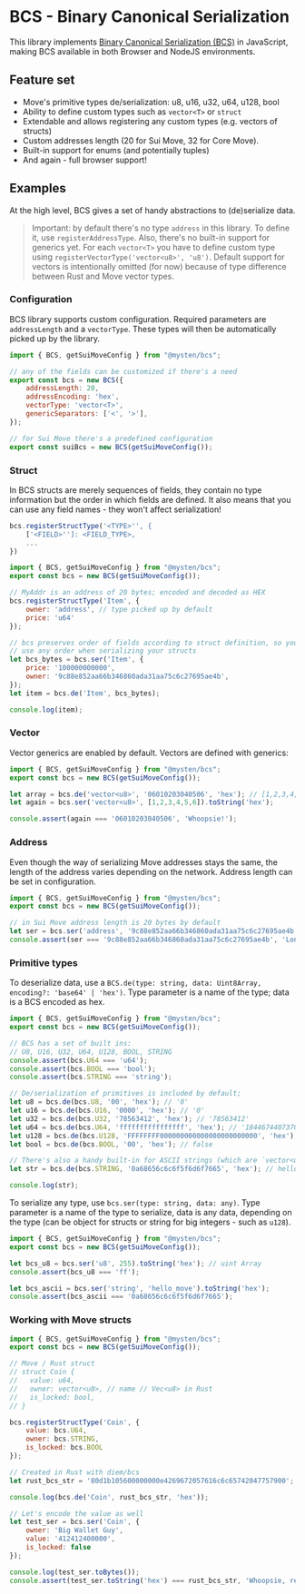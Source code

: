 # BCS - Binary Canonical Serialization

This library implements [Binary Canonical Serialization (BCS)](https://github.com/diem/bcs) in JavaScript, making BCS available in both Browser and NodeJS environments.

## Feature set

- Move's primitive types de/serialization: u8, u16, u32, u64, u128, bool
- Ability to define custom types such as `vector<T>` or `struct`
- Extendable and allows registering any custom types (e.g. vectors of structs)
- Custom addresses length (20 for Sui Move, 32 for Core Move).
- Built-in support for enums (and potentially tuples)
- And again - full browser support!

## Examples

At the high level, BCS gives a set of handy abstractions to (de)serialize data.

> Important: by default there's no type `address` in this library. To define it, use `registerAddressType`.
> Also, there's no built-in support for generics yet. For each `vector<T>` you have to define custom type
> using `registerVectorType('vector<u8>', 'u8')`. Default support for vectors is intentionally omitted (for now)
> because of type difference between Rust and Move vector types.

### Configuration

BCS library supports custom configuration. Required parameters are `addressLength` and
a `vectorType`. These types will then be automatically picked up by the library.

```js
import { BCS, getSuiMoveConfig } from "@mysten/bcs";

// any of the fields can be customized if there's a need
export const bcs = new BCS({
    addressLength: 20,
    addressEncoding: 'hex',
    vectorType: 'vector<T>',
    genericSeparators: ['<', '>'],
});

// for Sui Move there's a predefined configuration
export const suiBcs = new BCS(getSuiMoveConfig());
```

### Struct

In BCS structs are merely sequences of fields, they contain no type information but the order in
which fields are defined. It also means that you can use any field names - they won't affect serialization!
```js
bcs.registerStructType('<TYPE>'', {
    ['<FIELD>'']: <FIELD_TYPE>,
    ...
})
```

```js
import { BCS, getSuiMoveConfig } from "@mysten/bcs";
export const bcs = new BCS(getSuiMoveConfig());

// MyAddr is an address of 20 bytes; encoded and decoded as HEX
bcs.registerStructType('Item', {
    owner: 'address', // type picked up by default
    price: 'u64'
});

// bcs preserves order of fields according to struct definition, so you're free to
// use any order when serializing your structs
let bcs_bytes = bcs.ser('Item', {
    price: '100000000000',
    owner: '9c88e852aa66b346860ada31aa75c6c27695ae4b',
});
let item = bcs.de('Item', bcs_bytes);

console.log(item);
```

### Vector

Vector generics are enabled by default. Vectors are defined with generics:

```js
import { BCS, getSuiMoveConfig } from "@mysten/bcs";
export const bcs = new BCS(getSuiMoveConfig());

let array = bcs.de('vector<u8>', '06010203040506', 'hex'); // [1,2,3,4,5,6];
let again = bcs.ser('vector<u8>', [1,2,3,4,5,6]).toString('hex');

console.assert(again === '06010203040506', 'Whoopsie!');
```

### Address

Even though the way of serializing Move addresses stays the same, the length of the address varies depending on the network. Address length can be set in configuration.

```js
import { BCS, getSuiMoveConfig } from "@mysten/bcs";
export const bcs = new BCS(getSuiMoveConfig());

// in Sui Move address length is 20 bytes by default
let ser = bcs.ser('address', '9c88e852aa66b346860ada31aa75c6c27695ae4b').toString('hex');
console.assert(ser === '9c88e852aa66b346860ada31aa75c6c27695ae4b', 'Long address mismatch');
```

### Primitive types

To deserialize data, use a `BCS.de(type: string, data: Uint8Array, encoding?: 'base64' | 'hex')`. Type parameter is a name of the type; data is a BCS encoded as hex.

```js
import { BCS, getSuiMoveConfig } from "@mysten/bcs";
export const bcs = new BCS(getSuiMoveConfig());

// BCS has a set of built ins:
// U8, U16, U32, U64, U128, BOOL, STRING
console.assert(bcs.U64 === 'u64');
console.assert(bcs.BOOL === 'bool');
console.assert(bcs.STRING === 'string');

// De/serialization of primitives is included by default;
let u8 = bcs.de(bcs.U8, '00', 'hex'); // '0'
let u16 = bcs.de(bcs.U16, '0000', 'hex'); // '0'
let u32 = bcs.de(bcs.U32, '78563412', 'hex'); // '78563412'
let u64 = bcs.de(bcs.U64, 'ffffffffffffffff', 'hex'); // '18446744073709551615'
let u128 = bcs.de(bcs.U128, 'FFFFFFFF000000000000000000000000', 'hex'); // '4294967295'
let bool = bcs.de(bcs.BOOL, '00', 'hex'); // false

// There's also a handy built-in for ASCII strings (which are `vector<u8>` under the hood)
let str = bcs.de(bcs.STRING, '0a68656c6c6f5f6d6f7665', 'hex'); // hello_move

console.log(str);
```

To serialize any type, use `bcs.ser(type: string, data: any)`. Type parameter is a name of the type to serialize, data is any data, depending on the type (can be object for structs or string for big integers - such as `u128`).

```js
import { BCS, getSuiMoveConfig } from "@mysten/bcs";
export const bcs = new BCS(getSuiMoveConfig());

let bcs_u8 = bcs.ser('u8', 255).toString('hex'); // uint Array
console.assert(bcs_u8 === 'ff');

let bcs_ascii = bcs.ser('string', 'hello_move').toString('hex');
console.assert(bcs_ascii === '0a68656c6c6f5f6d6f7665');
```

### Working with Move structs

```js
import { BCS, getSuiMoveConfig } from "@mysten/bcs";
export const bcs = new BCS(getSuiMoveConfig());

// Move / Rust struct
// struct Coin {
//   value: u64,
//   owner: vector<u8>, // name // Vec<u8> in Rust
//   is_locked: bool,
// }

bcs.registerStructType('Coin', {
    value: bcs.U64,
    owner: bcs.STRING,
    is_locked: bcs.BOOL
});

// Created in Rust with diem/bcs
let rust_bcs_str = '80d1b105600000000e4269672057616c6c65742047757900';

console.log(bcs.de('Coin', rust_bcs_str, 'hex'));

// Let's encode the value as well
let test_ser = bcs.ser('Coin', {
    owner: 'Big Wallet Guy',
    value: '412412400000',
    is_locked: false
});

console.log(test_ser.toBytes());
console.assert(test_ser.toString('hex') === rust_bcs_str, 'Whoopsie, result mismatch');
```
